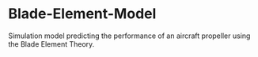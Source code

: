 # Blade-Element-Model
Simulation model predicting the performance of an aircraft propeller using the Blade Element Theory.

